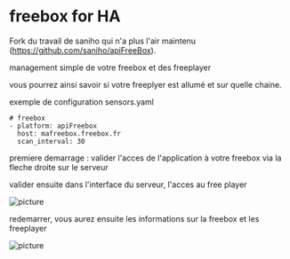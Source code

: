 freebox for HA
==============
Fork du travail de saniho qui n'a plus l'air maintenu (https://github.com/saniho/apiFreeBox).

management simple de votre freebox et des freeplayer

vous pourrez ainsi savoir si votre freeplyer est allumé et sur quelle chaine.

exemple de configuration sensors.yaml

```
# freebox
- platform: apiFreebox
  host: mafreebox.freebox.fr
  scan_interval: 30
```

premiere demarrage : valider l'acces de l'application à votre freebox via la fleche droite sur le serveur

valider ensuite dans l'interface du serveur, l'acces au free player

![picture](img/FreeboxConfig.png)

redemarrer, vous aurez ensuite les informations sur la freebox et les freeplayer

![picture](img/sensorFreebox.png)
